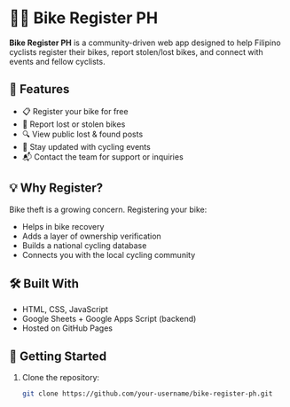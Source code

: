 # 🚴‍♂️ Bike Register PH

**Bike Register PH** is a community-driven web app designed to help Filipino cyclists register their bikes, report stolen/lost bikes, and connect with events and fellow cyclists.

## 🔐 Features

- 📋 Register your bike for free
- 🛑 Report lost or stolen bikes
- 🔍 View public lost & found posts
- 📅 Stay updated with cycling events
- 📬 Contact the team for support or inquiries

## 💡 Why Register?

Bike theft is a growing concern. Registering your bike:
- Helps in bike recovery
- Adds a layer of ownership verification
- Builds a national cycling database
- Connects you with the local cycling community

## 🛠️ Built With

- HTML, CSS, JavaScript
- Google Sheets + Google Apps Script (backend)
- Hosted on GitHub Pages

## 🚀 Getting Started

1. Clone the repository:
   ```bash
   git clone https://github.com/your-username/bike-register-ph.git
